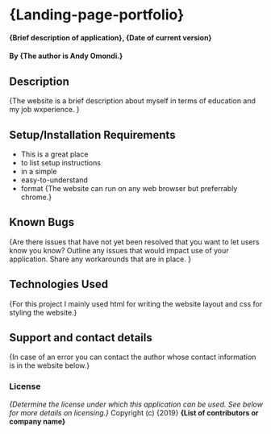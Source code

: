 # {Landing-page-portfolio}
#### {Brief description of application}, {Date of current version}
#### By **{The author is Andy Omondi.}**
## Description
{The website is a brief description about myself in terms of education and my job wxperience. }
## Setup/Installation Requirements
* This is a great place
* to list setup instructions
* in a simple
* easy-to-understand
* format
{The website can run on any web browser but preferrably chrome.}
## Known Bugs
{Are there issues that have not yet been resolved that you want to let users know you know? Outline any issues that would impact use of your application. Share any workarounds that are in place. }
## Technologies Used
{For this project I mainly used html for writing the website layout and css for styling the website.}
## Support and contact details
{In case of an error you can contact the author whose contact information is in the website below.}
### License
*{Determine the license under which this application can be used.  See below for more details on licensing.}*
Copyright (c) {2019} **{List of contributors or company name}**
  
